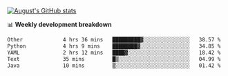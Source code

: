 
[![August's GitHub stats](https://github-readme-stats.vercel.app/api?username=zou-weidong&show_icons=true&theme=radical)](https://github.com/zou-weidong)


📊 **Weekly development breakdown**
<!--START_SECTION:waka-->

```txt
Other             4 hrs 36 mins   █████████▓░░░░░░░░░░░░░░░   38.57 %
Python            4 hrs 9 mins    ████████▓░░░░░░░░░░░░░░░░   34.85 %
YAML              2 hrs 12 mins   ████▓░░░░░░░░░░░░░░░░░░░░   18.42 %
Text              35 mins         █▒░░░░░░░░░░░░░░░░░░░░░░░   04.99 %
Java              10 mins         ▒░░░░░░░░░░░░░░░░░░░░░░░░   01.42 %
```

<!--END_SECTION:waka-->

